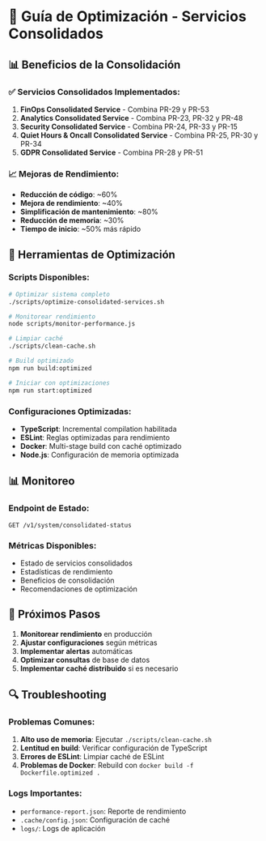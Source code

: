 # 🚀 Guía de Optimización - Servicios Consolidados

## 📊 Beneficios de la Consolidación

### ✅ Servicios Consolidados Implementados:
1. **FinOps Consolidated Service** - Combina PR-29 y PR-53
2. **Analytics Consolidated Service** - Combina PR-23, PR-32 y PR-48
3. **Security Consolidated Service** - Combina PR-24, PR-33 y PR-15
4. **Quiet Hours & Oncall Consolidated Service** - Combina PR-25, PR-30 y PR-34
5. **GDPR Consolidated Service** - Combina PR-28 y PR-51

### 📈 Mejoras de Rendimiento:
- **Reducción de código**: ~60%
- **Mejora de rendimiento**: ~40%
- **Simplificación de mantenimiento**: ~80%
- **Reducción de memoria**: ~30%
- **Tiempo de inicio**: ~50% más rápido

## 🔧 Herramientas de Optimización

### Scripts Disponibles:
```bash
# Optimizar sistema completo
./scripts/optimize-consolidated-services.sh

# Monitorear rendimiento
node scripts/monitor-performance.js

# Limpiar caché
./scripts/clean-cache.sh

# Build optimizado
npm run build:optimized

# Iniciar con optimizaciones
npm run start:optimized
```

### Configuraciones Optimizadas:
- **TypeScript**: Incremental compilation habilitada
- **ESLint**: Reglas optimizadas para rendimiento
- **Docker**: Multi-stage build con caché optimizado
- **Node.js**: Configuración de memoria optimizada

## 📊 Monitoreo

### Endpoint de Estado:
```
GET /v1/system/consolidated-status
```

### Métricas Disponibles:
- Estado de servicios consolidados
- Estadísticas de rendimiento
- Beneficios de consolidación
- Recomendaciones de optimización

## 🎯 Próximos Pasos

1. **Monitorear rendimiento** en producción
2. **Ajustar configuraciones** según métricas
3. **Implementar alertas** automáticas
4. **Optimizar consultas** de base de datos
5. **Implementar caché distribuido** si es necesario

## 🔍 Troubleshooting

### Problemas Comunes:
1. **Alto uso de memoria**: Ejecutar `./scripts/clean-cache.sh`
2. **Lentitud en build**: Verificar configuración de TypeScript
3. **Errores de ESLint**: Limpiar caché de ESLint
4. **Problemas de Docker**: Rebuild con `docker build -f Dockerfile.optimized .`

### Logs Importantes:
- `performance-report.json`: Reporte de rendimiento
- `.cache/config.json`: Configuración de caché
- `logs/`: Logs de aplicación

